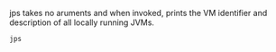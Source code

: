 
jps takes no aruments and when invoked, prints the VM identifier and description of all locally running JVMs.

    jps


